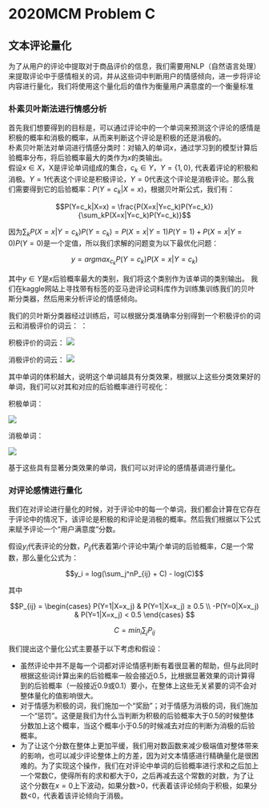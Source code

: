 # 2020MCM Problem C

## 文本评论量化

为了从用户的评论中提取对于商品评价的信息，我们需要用NLP（自然语言处理）来提取评论中于感情相关的词，并从这些词中判断用户的情感倾向，进一步将评论内容进行量化，我们将使用这个量化后的值作为衡量用户满意度的一个衡量标准

### 朴素贝叶斯法进行情感分析

首先我们想要得到的目标是，可以通过评论中的一个单词来预测这个评论的感情是积极的概率和消极的概率，从而来判断这个评论是积极的还是消极的。    
朴素贝叶斯法对单词进行情感分类时：对输入的单词$x$，通过学习到的模型计算后验概率分布，将后验概率最大的类作为$x$的类输出。  
假设$x \in X$，X是评论单词组成的集合，$c_k \in Y$，$Y=\{1, 0\}$, 代表着评论的积极和消极。$Y = 1$代表这个评论是积极评论，$Y = 0$代表这个评论是消极评论。那么我们需要得到它的后验概率：$P(Y=c_k|X=x)$，根据贝叶斯公式，我们有：

$$P(Y=c_k|X=x) = \frac{P(X=x|Y=c_k)P(Y=c_k)}{\sum_kP(X=x|Y=c_k)P(Y=c_k)}$$

因为$\sum_kP(X=x|Y=c_k)P(Y=c_k) = P(X=x|Y=1)P(Y=1) + P(X=x|Y=0)P(Y=0)$是一个定值，所以我们求解的问题变为以下最优化问题：

$$y = argmax_{c_k}P(Y=c_k)P(X=x|Y=c_k)$$

其中$y\in Y$是$x$后验概率最大的类别，我们将这个类别作为该单词的类别输出。
我们在kaggle网站上寻找带有标签的亚马逊评论词料库作为训练集训练我们的贝叶斯分类器，然后用来分析评论的情感倾向。

我们的贝叶斯分类器经过训练后，可以根据分类准确率分别得到一个积极评价的词云和消极评价的词云：
：

积极评价的词云：
![](https://tva1.sinaimg.cn/large/00831rSTgy1gcmwmmzlerj30xe0u0e81.jpg)

消极评价的词云：
![](https://tva1.sinaimg.cn/large/00831rSTgy1gcmwnd4g9qj30xe0u0e81.jpg)

其中单词的体积越大，说明这个单词越具有分类效果，根据以上这些分类效果好的单词，我们可以对其和对应的后验概率进行可视化：

积极单词：

![](https://tva1.sinaimg.cn/large/00831rSTgy1gcmwp6y1m9j30zk0qo0tg.jpg)

消极单词：

![](https://tva1.sinaimg.cn/large/00831rSTgy1gcmwptx3vwj30zk0qojs2.jpg)

基于这些具有显著分类效果的单词，我们可以对评论的感情基调进行量化。

### 对评论感情进行量化

我们在对评论进行量化的时候，对于评论中的每一个单词，我们都会计算在它存在于评论中的情况下，该评论是积极的和评论是消极的概率。然后我们根据以下公式来赋予评论一个“用户满意度”分数。   

假设$y_i$代表评论的分数，$P_{ij}$代表着第$i$个评论中第$j$个单词的后验概率，$C$是一个常数，那么量化公式为：

$$y_i = log(\sum_j^nP_{ij} + C) - log(C)$$

其中

$$P_{ij} = \begin{cases}
P(Y=1|X=x_j) & P(Y=1|X=x_j) ≥ 0.5 \\
-P(Y=0|X=x_j) & P(Y=1|X=x_j) < 0.5 
\end{cases}
$$

$$C = min_i\sum_jP_{ij}$$

我们提出这个量化公式主要基于以下考虑和假设：

* 虽然评论中并不是每一个词都对评论情感判断有着很显著的帮助，但与此同时根据这些词计算出来的后验概率一般会接近0.5，比根据显著效果的词计算得到的后验概率（一般接近0.9或0.1）要小，在整体上这些无关紧要的词不会对整体量化的值影响很大。
* 对于情感为积极的词，我们施加一个“奖励”；对于情感为消极的词，我们施加一个“惩罚”。这便是我们为什么当判断为积极的后验概率大于0.5的时候整体分数加上这个概率，当这个概率小于0.5的时候减去对应的判断为消极的后验概率。
* 为了让这个分数在整体上更加平缓，我们用对数函数来减少极端值对整体带来的影响，也可以减少评论整体上的方差，因为对文本情感进行精确量化是很困难的。为了实现这个操作，我们在对评论中单词的后验概率进行求和之后加上一个常数C，使得所有的求和都大于0，之后再减去这个常数的对数，为了让这个分数在$x=0$上下波动，如果分数>0，代表着该评论倾向于积极，如果分数<0，代表着该评论倾向于消极。








